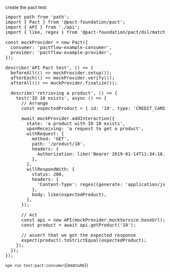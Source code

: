 create the pact test:

<pre class="file" data-filename="api.js" data-target="replace">
import path from 'path';
import { Pact } from '@pact-foundation/pact';
import { API } from './api';
import { like, regex } from '@pact-foundation/pact/dsl/matchers';

const mockProvider = new Pact({
  consumer: 'pactflow-example-consumer',
  provider: 'pactflow-example-provider',
});

describe('API Pact test', () => {
  beforeAll(() => mockProvider.setup());
  afterEach(() => mockProvider.verify());
  afterAll(() => mockProvider.finalize());

  describe('retrieving a product', () => {
    test('ID 10 exists', async () => {
      // Arrange
      const expectedProduct = { id: '10', type: 'CREDIT_CARD', name: '28 Degrees' }

      await mockProvider.addInteraction({
        state: 'a product with ID 10 exists',
        uponReceiving: 'a request to get a product',
        withRequest: {
          method: 'GET',
          path: '/product/10',
          headers: {
            Authorization: like('Bearer 2019-01-14T11:34:18.045Z'),
          },
        },
        willRespondWith: {
          status: 200,
          headers: {
            'Content-Type': regex({generate: 'application/json; charset=utf-8', matcher: '^application\/json'}),
          },
          body: like(expectedProduct),
        },
      });

      // Act
      const api = new API(mockProvider.mockService.baseUrl);
      const product = await api.getProduct('10');

      // assert that we got the expected response
      expect(product).toStrictEqual(expectedProduct);
    });
  });
});
</pre>

`npm run test:pact:consumer`{{execute}}